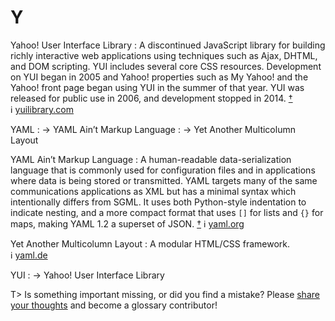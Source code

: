# Y

Yahoo! User Interface Library
: A discontinued JavaScript library for building richly interactive web applications using techniques such as Ajax, DHTML, and DOM scripting. YUI includes several core CSS resources. Development on YUI began in 2005 and Yahoo! properties such as My Yahoo! and the Yahoo! front page began using YUI in the summer of that year. YUI was released for public use in 2006, and development stopped in 2014.&nbsp;[†](#w-yui) ℹ︎&nbsp;[yuilibrary.com](https://yuilibrary.com/)

YAML
: → YAML Ain’t Markup Language
: → Yet Another Multicolumn Layout

YAML Ain’t Markup Language
: A human-readable data-serialization language that is commonly used for configuration files and in applications where data is being stored or transmitted. YAML targets many of the same communications applications as XML but has a minimal syntax which intentionally differs from SGML. It uses both Python-style indentation to indicate nesting, and a more compact format that uses `[]` for lists and `{}` for maps, making YAML 1.2 a superset of JSON.&nbsp;[†](#w-yaml) ℹ︎&nbsp;[yaml.org](https://yaml.org/)

Yet Another Multicolumn Layout
: A modular HTML/CSS framework. ℹ︎&nbsp;[yaml.de](http://www.yaml.de/)

YUI
: → Yahoo! User Interface Library

T> Is something important missing, or did you find a mistake? Please [share your thoughts](https://github.com/j9t/web-development-glossary/blob/master/manuscript/y.md) and become a glossary&nbsp;contributor!